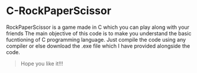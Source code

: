 # C-RockPaperScissor
RockPaperScissor is a game made in C which you can play along with your friends 
The main objective of this code is to make you understand the basic fucntioning of C programming language. 
Just compile the code using any compiler or else download the .exe file which I have provided alongside the code.

> Hope you like it!!!
